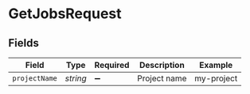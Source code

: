 # GetJobsRequest


## Fields

| Field              | Type               | Required           | Description        | Example            |
| ------------------ | ------------------ | ------------------ | ------------------ | ------------------ |
| `projectName`      | *string*           | :heavy_minus_sign: | Project name       | my-project         |